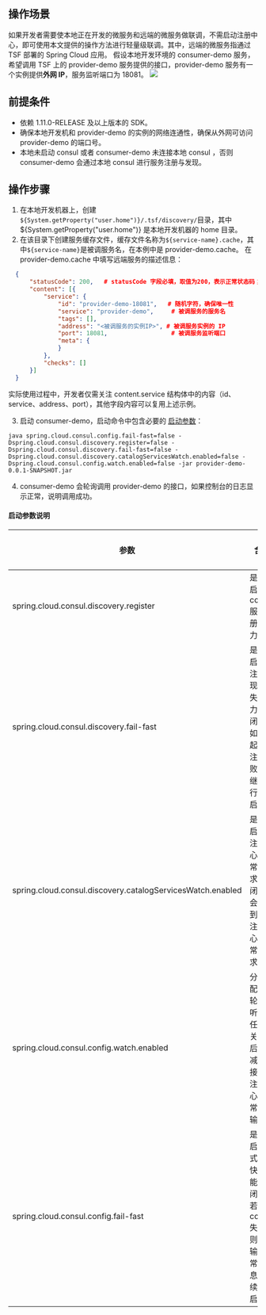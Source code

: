 ## 操作场景
如果开发者需要使本地正在开发的微服务和远端的微服务做联调，不需启动注册中心，即可使用本文提供的操作方法进行轻量级联调。其中，远端的微服务指通过 TSF 部署的 Spring Cloud 应用。
假设本地开发环境的 consumer-demo 服务，希望调用 TSF 上的 provider-demo 服务提供的接口，provider-demo 服务有一个实例提供**外网 IP**，服务监听端口为 18081。
![](https://main.qcloudimg.com/raw/a98504877bd332c1776427a30bc4c416.png)

## 前提条件
- 依赖 1.11.0-RELEASE 及以上版本的 SDK。
- 确保本地开发机和 provider-demo 的实例的网络连通性，确保从外网可访问 provider-demo 的端口号。
- 本地未启动 consul 或者 consumer-demo 未连接本地 consul ，否则 consumer-demo 会通过本地 consul 进行服务注册与发现。


## 操作步骤
1. 在本地开发机器上，创建`${System.getProperty("user.home")}/.tsf/discovery/`目录，其中${System.getProperty("user.home")} 是本地开发机器的 home 目录。
2. 在该目录下创建服务缓存文件，缓存文件名称为`${service-name}.cache`，其中`${service-name}`是被调服务名，在本例中是 provider-demo.cache。 在 provider-demo.cache 中填写远端服务的描述信息：
 ```json
   {
       "statusCode": 200,   # statusCode 字段必填，取值为200，表示正常状态码；请勿更改；
       "content": [{
           "service": {
               "id": "provider-demo-18081",   # 随机字符，确保唯一性
               "service": "provider-demo",	   # 被调服务的服务名
               "tags": [],
               "address": "<被调服务的实例IP>", # 被调服务实例的 IP
               "port": 18081,				   # 被调服务监听端口
               "meta": {
               }
           },
           "checks": []
       }]
   }
```
实际使用过程中，开发者仅需关注 content.service 结构体中的内容（id、service、address、port），其他字段内容可以复用上述示例。

3. 启动 consumer-demo，启动命令中包含必要的 [启动参数](#启动参数)：
```
java spring.cloud.consul.config.fail-fast=false -Dspring.cloud.consul.discovery.register=false -Dspring.cloud.consul.discovery.fail-fast=false -Dspring.cloud.consul.discovery.catalogServicesWatch.enabled=false -Dspring.cloud.consul.config.watch.enabled=false -jar provider-demo-0.0.1-SNAPSHOT.jar
```

4. consumer-demo 会轮询调用 provider-demo 的接口，如果控制台的日志显示正常，说明调用成功。

#### 启动参数说明<span id="启动参数"></span>

| 参数                                                       | 含义                                                         | 默认值 |
| ---------------------------------------------------------- | ------------------------------------------------------------ | ------ |
| spring.cloud.consul.discovery.register                     | 是否开启 consul 服务注册能力。                                 | true   |
| spring.cloud.consul.discovery.fail-fast                    | 是否开启服务注册发现快速失败能力。关闭后，如果发起服务注册失败，会继续进行服务启动。 | true   |
| spring.cloud.consul.discovery.catalogServicesWatch.enabled | 是否开启服务注册中心的异常请求。关闭后，会减少到服务注册中心的异常请求。 | true   |
| spring.cloud.consul.config.watch.enabled                   | 分布式配置长轮询监听定时任务。关闭后，会减少连接服务注册中心的异常日志输出。 | true   |
| spring.cloud.consul.config.fail-fast                     | 是否开启分布式配置快速功能。关闭后，若请求consul失败，则日志输出异常信息，继续服务启动。| true   |

